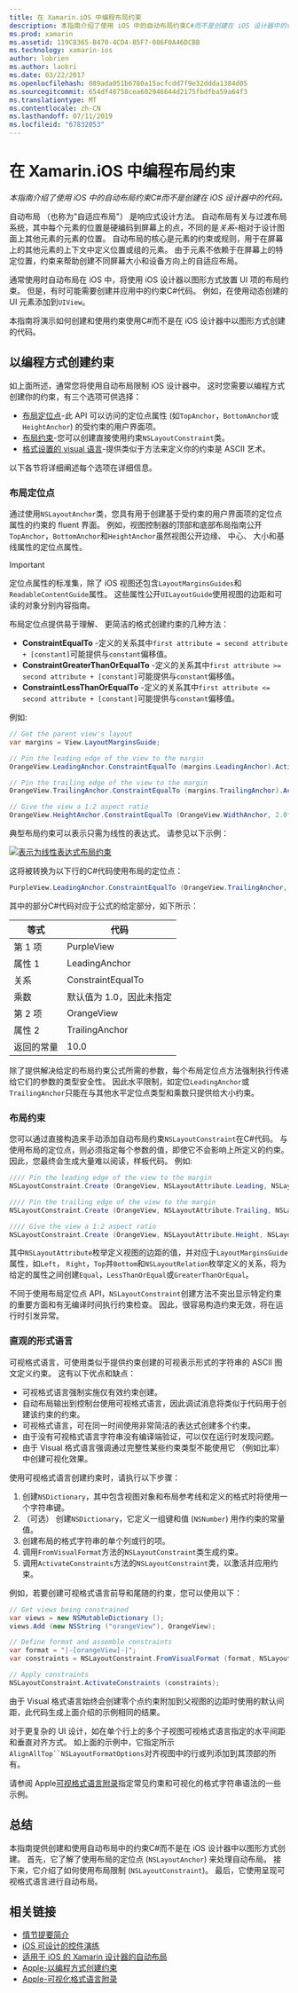 ```yaml
---
title: 在 Xamarin.iOS 中编程布局约束
description: 本指南介绍了使用 iOS 中的自动布局约束C#而不是创建在 iOS 设计器中的代码。
ms.prod: xamarin
ms.assetid: 119C8365-B470-4CD4-85F7-086F0A46DCBB
ms.technology: xamarin-ios
author: lobrien
ms.author: laobri
ms.date: 03/22/2017
ms.openlocfilehash: 089ada051b6780a15acfcdd7f9e32ddda1384d05
ms.sourcegitcommit: 654df48758cea602946644d2175fbdfba59a64f3
ms.translationtype: MT
ms.contentlocale: zh-CN
ms.lasthandoff: 07/11/2019
ms.locfileid: "67832053"
---
```

# <a name="programmatic-layout-constraints-in-xamarinios"></a>在 Xamarin.iOS 中编程布局约束

_本指南介绍了使用 iOS 中的自动布局约束C#而不是创建在 iOS 设计器中的代码。_

自动布局 （也称为"自适应布局"） 是响应式设计方法。 自动布局有关与过渡布局系统，其中每个元素的位置是硬编码到屏幕上的点，不同的是*关系*-相对于设计图面上其他元素的元素的位置。 自动布局的核心是元素的约束或规则，用于在屏幕上的其他元素的上下文中定义位置或组的元素。 由于元素不依赖于在屏幕上的特定位置，约束来帮助创建不同屏幕大小和设备方向上的自适应布局。

通常使用时自动布局在 iOS 中，将使用 iOS 设计器以图形方式放置 UI 项的布局约束。 但是，有时可能需要创建并应用中的约束C#代码。 例如，在使用动态创建的 UI 元素添加到`UIView`。

本指南将演示如何创建和使用约束使用C#而不是在 iOS 设计器中以图形方式创建的代码。

<a name="Creating-Constraints-Programmatically" />

## <a name="creating-constraints-programmatically"></a>以编程方式创建约束

如上面所述，通常您将使用自动布局限制 iOS 设计器中。 这时您需要以编程方式创建你的约束，有三个选项可供选择：

* [布局定位点](#Layout-Anchors)-此 API 可以访问的定位点属性 (如`TopAnchor`，`BottomAnchor`或`HeightAnchor`) 的受约束的用户界面项。
* [布局约束](#Layout-Constraints)-您可以创建直接使用约束`NSLayoutConstraint`类。
* [格式设置的 visual 语言](#Visual-Format-Language)-提供类似于方法来定义你的约束是 ASCII 艺术。

以下各节将详细阐述每个选项在详细信息。

<a name="Layout-Anchors" />

### <a name="layout-anchors"></a>布局定位点

通过使用`NSLayoutAnchor`类，您具有用于创建基于受约束的用户界面项的定位点属性的约束的 fluent 界面。 例如，视图控制器的顶部和底部布局指南公开`TopAnchor`，`BottomAnchor`和`HeightAnchor`虽然视图公开边缘、 中心、 大小和基线属性的定位点属性。

> [!IMPORTANT]
> 定位点属性的标准集，除了 iOS 视图还包含`LayoutMarginsGuides`和`ReadableContentGuide`属性。 这些属性公开`UILayoutGuide`使用视图的边距和可读的对象分别内容指南。

布局定位点提供易于理解、 更简洁的格式创建约束的几种方法：

- **ConstraintEqualTo** -定义的关系其中`first attribute = second attribute + [constant]`可能提供与`constant`偏移值。
- **ConstraintGreaterThanOrEqualTo** -定义的关系其中`first attribute >= second attribute + [constant]`可能提供与`constant`偏移值。
- **ConstraintLessThanOrEqualTo** -定义的关系其中`first attribute <= second attribute + [constant]`可能提供与`constant`偏移值。

例如:

```csharp
// Get the parent view's layout
var margins = View.LayoutMarginsGuide;

// Pin the leading edge of the view to the margin
OrangeView.LeadingAnchor.ConstraintEqualTo (margins.LeadingAnchor).Active = true;

// Pin the trailing edge of the view to the margin
OrangeView.TrailingAnchor.ConstraintEqualTo (margins.TrailingAnchor).Active = true;

// Give the view a 1:2 aspect ratio
OrangeView.HeightAnchor.ConstraintEqualTo (OrangeView.WidthAnchor, 2.0f);
```

典型布局约束可以表示只需为线性的表达式。 请参见以下示例：

[![](programmatic-layout-constraints-images/graph01.png "表示为线性表达式布局约束")](programmatic-layout-constraints-images/graph01.png#lightbox)

这将被转换为以下行的C#代码使用布局的定位点：

```csharp
PurpleView.LeadingAnchor.ConstraintEqualTo (OrangeView.TrailingAnchor, 10).Active = true; 
```

其中的部分C#代码对应于公式的给定部分，如下所示：

|等式|代码|
|---|---|
|第 1 项|PurpleView|
|属性 1|LeadingAnchor|
|关系|ConstraintEqualTo|
|乘数|默认值为 1.0，因此未指定|
|第 2 项|OrangeView|
|属性 2|TrailingAnchor|
|返回的常量|10.0|

除了提供解决给定的布局约束公式所需的参数，每个布局定位点方法强制执行传递给它们的参数的类型安全性。 因此水平限制，如定位`LeadingAnchor`或`TrailingAnchor`只能在与其他水平定位点类型和乘数只提供给大小约束。

<a name="Layout-Constraints" />

### <a name="layout-constraints"></a>布局约束

您可以通过直接构造来手动添加自动布局约束`NSLayoutConstraint`在C#代码。 与使用布局的定位点，则必须指定每个参数的值，即使它不会影响上所定义的约束。 因此，您最终会生成大量难以阅读，样板代码。 例如:

```csharp
//// Pin the leading edge of the view to the margin
NSLayoutConstraint.Create (OrangeView, NSLayoutAttribute.Leading, NSLayoutRelation.Equal, View, NSLayoutAttribute.LeadingMargin, 1.0f, 0.0f).Active = true;

//// Pin the trailing edge of the view to the margin
NSLayoutConstraint.Create (OrangeView, NSLayoutAttribute.Trailing, NSLayoutRelation.Equal, View, NSLayoutAttribute.TrailingMargin, 1.0f, 0.0f).Active = true;

//// Give the view a 1:2 aspect ratio
NSLayoutConstraint.Create (OrangeView, NSLayoutAttribute.Height, NSLayoutRelation.Equal, OrangeView, NSLayoutAttribute.Width, 2.0f, 0.0f).Active = true;
```

其中`NSLayoutAttribute`枚举定义视图的边距的值，并对应于`LayoutMarginsGuide`属性，如`Left`， `Right`，`Top`并`Bottom`和`NSLayoutRelation`枚举定义的关系，将为给定的属性之间创建`Equal`，`LessThanOrEqual`或`GreaterThanOrEqual`。

不同于使用布局定位点 API，`NSLayoutConstraint`创建方法不突出显示特定约束的重要方面和有无编译时间执行约束检查。 因此，很容易构造约束无效，将在运行时引发异常。

<a name="Visual-Format-Language" />

### <a name="visual-format-language"></a>直观的形式语言

可视格式语言，可使用类似于提供约束创建的可视表示形式的字符串的 ASCII 图文定义约束。 这有以下优点和缺点：

- 可视格式语言强制实施仅有效约束创建。
- 自动布局输出到控制台使用可视格式语言，因此调试消息将类似于代码用于创建该约束的约束。
- 可视格式语言，可在同一时间使用非常简洁的表达式创建多个约束。
- 由于没有可视格式语言字符串没有编译端验证，可以仅在运行时发现问题。
- 由于 Visual 格式语言强调通过完整性某些约束类型不能使用它 （例如比率） 中创建可视化效果。

使用可视格式语言创建约束时，请执行以下步骤：

1. 创建`NSDictionary`，其中包含视图对象和布局参考线和定义的格式时将使用一个字符串键。
2. （可选） 创建`NSDictionary`，它定义一组键和值 (`NSNumber`) 用作约束的常量值。
3. 创建布局的格式字符串的单个列或行的项。
4. 调用`FromVisualFormat`方法的`NSLayoutConstraint`类生成约束。
5. 调用`ActivateConstraints`方法的`NSLayoutConstraint`类，以激活并应用约束。

例如，若要创建可视格式语言前导和尾随的约束，您可以使用以下：

```csharp
// Get views being constrained
var views = new NSMutableDictionary (); 
views.Add (new NSString ("orangeView"), OrangeView);

// Define format and assemble constraints
var format = "|-[orangeView]-|";
var constraints = NSLayoutConstraint.FromVisualFormat (format, NSLayoutFormatOptions.AlignAllTop, null, views);

// Apply constraints
NSLayoutConstraint.ActivateConstraints (constraints);
```

由于 Visual 格式语言始终会创建零个点约束附加到父视图的边距时使用的默认间距，此代码生成上面介绍的示例相同的结果。

对于更复杂的 UI 设计，如在单个行上的多个子视图可视格式语言指定的水平间距和垂直对齐方式。 如上面的示例中，它指定所示`AlignAllTop``NSLayoutFormatOptions`对齐视图中的行或列添加到其顶部的所有。

请参阅 Apple[可视格式语言附录](https://developer.apple.com/library/ios/documentation/UserExperience/Conceptual/AutolayoutPG/VisualFormatLanguage.html#//apple_ref/doc/uid/TP40010853-CH27-SW1)指定常见约束和可视化的格式字符串语法的一些示例。

<a name="Summary" />

## <a name="summary"></a>总结

本指南提供创建和使用自动布局中的约束C#而不是在 iOS 设计器中以图形方式创建。 首先，它了解了使用布局的定位点 (`NSLayoutAnchor`) 来处理自动布局。 接下来，它介绍了如何使用布局限制 (`NSLayoutConstraint`)。 最后，它使用呈现可视格式语言进行自动布局。

## <a name="related-links"></a>相关链接

- [情节提要简介](~/ios/user-interface/storyboards/index.md)
- [iOS 可设计的控件演练](~/ios/user-interface/designer/ios-designable-controls-walkthrough.md)
- [适用于 iOS 的 Xamarin 设计器的自动布局](~/ios/user-interface/designer/designer-auto-layout.md#modifying-in-code)
- [Apple-以编程方式创建约束](https://developer.apple.com/library/ios/documentation/UserExperience/Conceptual/AutolayoutPG/ProgrammaticallyCreatingConstraints.html#//apple_ref/doc/uid/TP40010853-CH16-SW1)
- [Apple-可视化格式语言附录](https://developer.apple.com/library/ios/documentation/UserExperience/Conceptual/AutolayoutPG/VisualFormatLanguage.html#//apple_ref/doc/uid/TP40010853-CH27-SW1)
